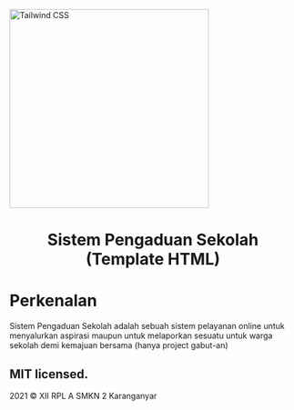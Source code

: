 <p>
  <a href="https://tailwindcss.com/" target="_blank">
    <img alt="Tailwind CSS" width="350" src="https://refactoringui.nyc3.cdn.digitaloceanspaces.com/tailwind-logo.svg">
  </a><br>
</p>
<h1 align="center">
  Sistem Pengaduan Sekolah (Template HTML)
  <br>
</h1>


# Perkenalan

Sistem Pengaduan Sekolah adalah sebuah sistem pelayanan online untuk menyalurkan aspirasi maupun untuk melaporkan
sesuatu untuk warga sekolah demi kemajuan bersama (hanya project gabut-an)



## MIT licensed.

2021 © XII RPL A SMKN 2 Karanganyar

